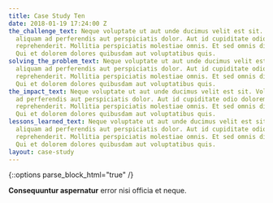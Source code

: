 ```yaml
---
title: Case Study Ten
date: 2018-01-19 17:24:00 Z
the_challenge_text: Neque voluptate ut aut unde ducimus velit est sit. Voluptatem
  aliquam ad perferendis aut perspiciatis dolor. Aut id cupiditate odio dolorem voluptatem
  reprehenderit. Mollitia perspiciatis molestiae omnis. Et sed omnis dicta necessitatibus.
  Qui et dolorem dolores quibusdam aut voluptatibus quis.
solving_the_problem_text: Neque voluptate ut aut unde ducimus velit est sit. Voluptatem
  aliquam ad perferendis aut perspiciatis dolor. Aut id cupiditate odio dolorem voluptatem
  reprehenderit. Mollitia perspiciatis molestiae omnis. Et sed omnis dicta necessitatibus.
  Qui et dolorem dolores quibusdam aut voluptatibus quis.
the_impact_text: Neque voluptate ut aut unde ducimus velit est sit. Voluptatem aliquam
  ad perferendis aut perspiciatis dolor. Aut id cupiditate odio dolorem voluptatem
  reprehenderit. Mollitia perspiciatis molestiae omnis. Et sed omnis dicta necessitatibus.
  Qui et dolorem dolores quibusdam aut voluptatibus quis.
lessons_learned_text: Neque voluptate ut aut unde ducimus velit est sit. Voluptatem
  aliquam ad perferendis aut perspiciatis dolor. Aut id cupiditate odio dolorem voluptatem
  reprehenderit. Mollitia perspiciatis molestiae omnis. Et sed omnis dicta necessitatibus.
  Qui et dolorem dolores quibusdam aut voluptatibus quis.
layout: case-study
---
```


{::options parse_block_html="true" /}



**Consequuntur aspernatur** error nisi officia et neque.